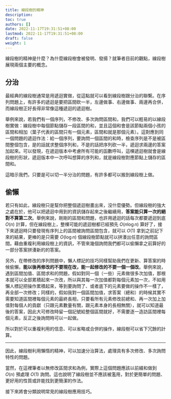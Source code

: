 ```yaml
---
title: 線段樹的精神
description:
toc: true
authors: []
date: 2022-11-17T19:31:51+08:00
lastmod: 2022-11-17T19:31:51+08:00
draft: false
weight: 1
---
```


線段樹的精神是什麼？為什麼線段樹會被發明、發揚？就筆者目前的觀點，線段樹展現兩個主要的概念。

## 分治

最經典的線段樹通常是用遞迴實做，從這點就可以看到線段樹跟分治的聯繫。在序列問題上，有許多的遞迴是要把區間砍一半，左邊做事、右邊做事、兩邊再合併，而線段樹正好長得非常像這種遞迴的遞迴樹。

舉例來說，若我們有一個序列，不修改、多次詢問區間和，我們可以輕易的以線段樹實做：線段樹中每個節點儲存一段區間的和，並且這個和會是該節點兩個小孩的區間和相加（葉子代表的區間只有一個元素，區間和就是那個元素）。這對應到同一個問題的遞迴作法：給一個序列，要詢問一個區間的和時，檢查序列是不是被區間整個包含，是的話就求整個序列和，不是的話把序列砍一半，遞迴求兩邊的答案加起來。可以發現，在遞迴版本中考慮所有可能的函數呼叫，這棵遞迴樹就會是線段樹的形狀，遞迴版本中一次呼叫想算的序列和，就是線段樹對應節點上儲存的區間和。

這暗示我們，只要是可以切一半分治的問題，有許多都可以搬到線段樹上做。

## 偷懶

若只有如此，線段樹只是幫你把整個遞迴樹畫出來，沒什麼優勢。但線段樹的強大之處在於，他可以把遞迴中用到的資訊儲存起來之後繼續用，**答案能只算一次的絕對不算第二次**。舉例來說，剛剛的區間和問題，也許用遞迴的話每次都要遞迴到底 $O(n)$ 計算，但在線段樹上，整棵可能的遞迴樹都已經預先 $O(n\log n)$ 算好了，接下來遞迴時只要發現有序列上的區間被詢問區間包含，就可以 $O(1)$ 拿到之前記下來的結果，更棒的是只需要 $O(\log n)$ 個線段樹節點就可以拼湊出任意的詢問區間。藉由重複利用線段樹上的資訊，不管來幾個詢問我們都可以偷懶拿之前算好的一部分答案拼湊新的的答案。

另外，在帶修改的序列問題中，懶人標記的技巧同樣幫助我們在更新、算答案的時候偷懶，**能以後再修改的不要現在改，能一起修改的不要一個一個改**。舉例來說，遇到區間加值、區間求和的問題，假如對同一個（一些）元素做很多次加值，那根本就可以全部累積起來一次改，所以與其每一次加值都對每個元素加一次，不如用懶人標記把操作累積起來，等到要詢問了、或者底下的元素要做的操作不一樣了，再全部一次修改；同樣的，假如我對一個區間加值，求答案（總和）的時候其實不需要知道區間裡每個元素的最終長相，只要看所有元素修改前總和、再一次加上加值對每個人的貢獻（只跟元素數量有關，跟元素本身的長相無關），就可以知道最後的答案，因此大可修改時留一個記號給整個區間就好，不需要逐一造訪區間裡每個元素，反正之後詢問時可以一起做。

所以對於可以重複利用的信息、可以省略或合併的操作，線段樹可以省下冗餘的計算。

---

因此，線段樹利用懶惰的精神，可以加速分治算法，處理具有多次修改、多次詢問特性的問題。

當然，在這裡筆者以無修改區間求和為例，實際上這個問題應該以前綴和做到 $O(n)$ 預處理 $O(1)$ 詢問。這也說明了線段樹並不應該被濫用，對於更簡單的問題、更好用的性質或許能找到更簡潔的作法。

接下來將會分類說明常見的線段樹應用技巧。

